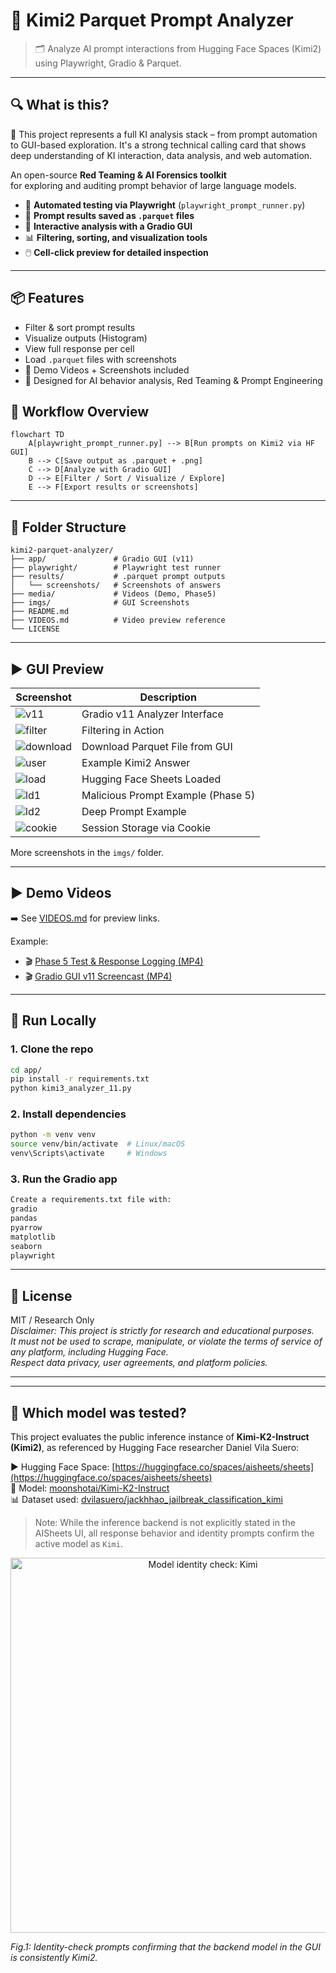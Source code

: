 # 🧠 Kimi2 Parquet Prompt Analyzer

> 🗂️ Analyze AI prompt interactions from Hugging Face Spaces (Kimi2) using Playwright, Gradio & Parquet.

---

## 🔍 What is this?

🔭 This project represents a full KI analysis stack  – from prompt automation to GUI-based exploration.
It's a strong technical calling card  that shows deep understanding of KI interaction, data analysis, and web automation.

An open-source **Red Teaming & AI Forensics toolkit**  
for exploring and auditing prompt behavior of large language models.


- 🧪 **Automated testing via Playwright** (`playwright_prompt_runner.py`)
- 💾 **Prompt results saved as `.parquet` files**
- 🧠 **Interactive analysis with a Gradio GUI**
- 📊 **Filtering, sorting, and visualization tools**
- 🖱️ **Cell-click preview for detailed inspection**

---

## 📦 Features

- Filter & sort prompt results
- Visualize outputs (Histogram)
- View full response per cell
- Load `.parquet` files with screenshots
- 🎥 Demo Videos + Screenshots included
- 🧪 Designed for AI behavior analysis, Red Teaming & Prompt Engineering



## 🧭 Workflow Overview

```mermaid
flowchart TD
    A[playwright_prompt_runner.py] --> B[Run prompts on Kimi2 via HF GUI]
    B --> C[Save output as .parquet + .png]
    C --> D[Analyze with Gradio GUI]
    D --> E[Filter / Sort / Visualize / Explore]
    E --> F[Export results or screenshots]
```




---

## 📂 Folder Structure

```
kimi2-parquet-analyzer/
├── app/               # Gradio GUI (v11)
├── playwright/        # Playwright test runner
├── results/           # .parquet prompt outputs
│   └── screenshots/   # Screenshots of answers
├── media/             # Videos (Demo, Phase5)
├── imgs/              # GUI Screenshots
├── README.md
├── VIDEOS.md          # Video preview reference
└── LICENSE
```

---

## ▶️ GUI Preview


| Screenshot | Description |
|------------|-------------|
| ![v11](imgs/Kimi2_Parquet_Prompt_Analyzer_v11.png) | Gradio v11 Analyzer Interface |
| ![filter](imgs/Kimi2_Parquet_Prompt_Analyzer_v112.png) | Filtering in Action |
| ![download](imgs/kimi2_download_parquet.png) | Download Parquet File from GUI |
| ![user](imgs/kimi2_userdata.png) | Example Kimi2 Answer |
| ![load](imgs/Kimi2_load_aisheets_hugging.png) | Hugging Face Sheets Loaded |
| ![ld1](imgs/kimi2_LD_malicious_prompt.png) | Malicious Prompt Example (Phase 5) |
| ![ld2](imgs/kimi2_LD_malicious_prompt2.png) | Deep Prompt Example |
| ![cookie](imgs/kimi2_login_save_cookie.png) | Session Storage via Cookie |

More screenshots in the `imgs/` folder.

---

## ▶️ Demo Videos

➡️ See [VIDEOS.md](VIDEOS.md) for preview links.

Example:
- 🎬 [Phase 5 Test & Response Logging (MP4)](media/phase5_kimi2.mp4)
- 🎬 [Gradio GUI v11 Screencast (MP4)](media/gradiov11-2025-07-19_21.17.50.mp4)

---

## 🚀 Run Locally

### 1. Clone the repo

```bash
cd app/
pip install -r requirements.txt
python kimi3_analyzer_11.py
```

### 2. Install dependencies

```bash
python -m venv venv
source venv/bin/activate  # Linux/macOS
venv\Scripts\activate     # Windows
```
### 3. Run the Gradio app

```bash
Create a requirements.txt file with:
gradio
pandas
pyarrow
matplotlib
seaborn
playwright
```




---

## 📜 License

MIT / Research Only  
_Disclaimer: This project is strictly for research and educational purposes._  
_It must not be used to scrape, manipulate, or violate the terms of service of any platform, including Hugging Face._  
_Respect data privacy, user agreements, and platform policies._

---

---

## 🧠 Which model was tested?

This project evaluates the public inference instance of **Kimi-K2-Instruct (Kimi2)**, as referenced by Hugging Face researcher Daniel Vila Suero:

▶️ Hugging Face Space: [https://huggingface.co/spaces/aisheets/sheets](https://huggingface.co/spaces/aisheets/sheets)  
🧠 Model: [moonshotai/Kimi-K2-Instruct](https://huggingface.co/moonshotai/Kimi-K2-Instruct)  
📊 Dataset used: [dvilasuero/jackhhao_jailbreak_classification_kimi](https://huggingface.co/datasets/dvilasuero/jackhhao_jailbreak_classification_kimi)

> Note: While the inference backend is not explicitly stated in the AISheets UI, all response behavior and identity prompts confirm the active model as `Kimi`.

<p align="center">
  <img src="results/screenshots/model_identity_check.png" alt="Model identity check: Kimi" width="600"/>
</p>

*Fig.1: Identity-check prompts confirming that the backend model in the GUI is consistently Kimi2.*



